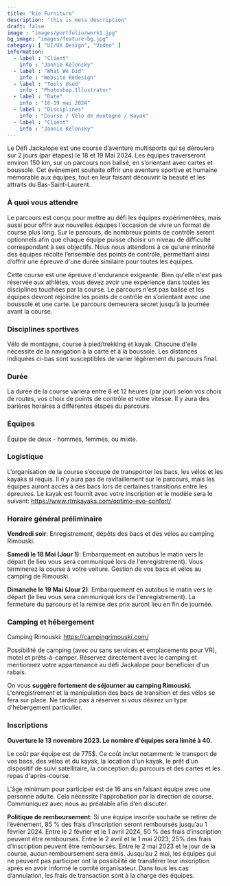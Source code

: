 ```yaml
---
title: "Rio Furniture"
description: "this is meta description"
draft: false
image : "images/portfolio/work1.jpg"
bg_image: "images/feature-bg.jpg"
category: [ "UI/UX Design", "Video" ]
information:
  - label : "Client"
    info : "Jannie Kelonsky"
  - label : "What We Did"
    info : "Website Redesign"
  - label : "Tools Used"
    info : "Photoshop,Illustrator"
  - label : "Date"
    info : "18-19 mai 2024"
  - label : "Disciplines"
    info : "Course / Vélo de montagne / Kayak"
  - label : "Client"
    info : "Jannie Kelonsky"
---
```


Le Défi Jackalope est une course d’aventure multisports qui se déroulera sur 2 jours (par étapes) le 18 et 19 Mai 2024. Les équipes traverseront environ 150 km, sur un parcours non balisé, en s’orientant avec cartes et boussole. Cet événement souhaite offrir une aventure sportive et humaine mémorable aux équipes, tout en leur faisant découvrir la beauté et les attraits du Bas-Saint-Laurent.

### À quoi vous attendre

Le parcours est conçu pour mettre au défi les équipes expérimentées, mais aussi pour offrir aux nouvelles équipes l'occasion de vivre un format de course plus long. Sur le parcours, de nombreux points de contrôle seront optionnels afin que chaque équipe puisse choisir un niveau de difficulté correspondant à ses objectifs. Nous nous attendons à ce qu’une minorité des équipes récolte l’ensemble des points de contrôle, permettant ainsi d’offrir une épreuve d'une durée similaire pour toutes les équipes.


Cette course est une épreuve d'endurance exigeante. Bien qu'elle n'est pas réservée aux athlètes, vous devez avoir une expérience dans toutes les disciplines touchées par la course. Le parcours n'est pas balisé et les équipes devront rejoindre les points de contrôle en s’orientant avec une boussole et une carte. Le parcours demeurera secret jusqu’à la journée avant la course.


### Disciplines sportives

Vélo de montagne, course à pied/trekking et kayak. Chacune d'elle nécessite de la navigation à la carte et à la boussole. Les distances indiquées ci-bas sont susceptibles de varier légèrement du parcours final.


### Durée

La durée de la course variera entre 8 et 12 heures (par jour) selon vos choix de routes, vos choix de points de contrôle et votre vitesse. Il y aura des barières horaires à différentes étapes du parcours.


### Équipes

Équipe de deux - hommes, femmes, ou mixte.

### Logistique

L’organisation de la course s’occupe de transporter les bacs, les vélos et les kayaks si requis. Il n’y aura pas de ravitaillement sur le parcours, mais les équipes auront accès à des bacs lors de certaines transitions entre les épreuves. Le kayak est fournit avec votre inscription et le modèle sera le suivant: https://www.rtmkayaks.com/optimo-evo-confort/

### Horaire général préliminaire

**Vendredi soir**: Enregistrement, dépôts des bacs et des vélos au camping Rimouski.


 **Samedi le 18 Mai (Jour 1)**: Embarquement en autobus le matin vers le départ (le lieu vous sera communiqué lors de l'enregistrement). Vous terminerez la course à votre voiture. Gestion de vos bacs et vélos au camping de Rimouski.


 **Dimanche le 19 Mai (Jour 2)**: Embarquement en autobus le matin vers le départ (le lieu vous sera communiqué lors de l'enregistrement). La fermeture du parcours et la remise des prix auront lieu en fin de journée.


 ### Camping et hébergement

 Camping Rimouski: https://campingrimouski.com/


 Possibilité de camping (avec ou sans services et emplacements pour VR), motel et prêts-à-camper. Réservez directement avec le camping et mentionnez votre appartenance au défi Jackalope pour bénéficier d'un rabais.


 On vous **suggère fortement de séjourner au camping Rimouski**. L'enregistrement et la manipulation des bacs de transition et des vélos se fera sur place. Ne tardez pas à réserver si vous désirez un type d'hébergement particulier.

### Inscriptions

**Ouverture le 13 novembre 2023. Le nombre d'équipes sera limité à 40.**


Le coût par équipe est de 775$. Ce coût inclut notamment: le transport de vos bacs, des vélos et du kayak, la location d'un kayak, le prêt d'un dispositif de suivi satellitaire, la conception du parcours et des cartes et les repas d'après-course.


L'âge minimum pour participer est de 16 ans en faisant équipe avec une personne adulte. Cela nécessite l'approbation par la direction de course. Communiquez avec nous au préalable afin d'en discuter.


**Politique de remboursement**: Si une équipe inscrite souhaite se retirer de l’événement, 85 % des frais d’inscription seront remboursés jusqu’au 1 février 2024. Entre le 2 février et le 1 avril 2024, 50 % des frais d’inscription peuvent être remboursés. Entre le 2 avril et le 1 mai 2023, 25% des frais d’inscription peuvent être remboursés. Entre le 2 mai 2023 et le jour de la course, aucun remboursement sera émis. Jusqu’au 2 mai, les équipes qui ne peuvent pas participer ont la possibilité de transférer leur inscription après en avoir informé le comité organisateur. Dans tous les cas d’annulation, les frais de transaction sont à la charge des équipes.
